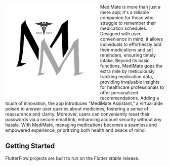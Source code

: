 <img align="left" width="300" height="300" src="images/MediMate.png">
MediMate is more than just a mere app; it's a reliable companion for those who struggle to remember their medication schedules. Designed with user convenience in mind, it allows individuals to effortlessly add their medications and set reminders, ensuring timely intake. Beyond its basic functions, MediMate goes the extra mile by meticulously tracking medication data, providing invaluable insights for healthcare professionals to offer personalized recommendations. Adding a touch of innovation, the app introduces "MediMate Assistant," a virtual aide poised to answer user queries about medicines, fostering a sense of reassurance and clarity. Moreover, users can conveniently reset their passwords via a secure email link, enhancing account security without any hassle. With MediMate, managing medications becomes a seamless and empowered experience, prioritizing both health and peace of mind.



## Getting Started

FlutterFlow projects are built to run on the Flutter _stable_ release.
